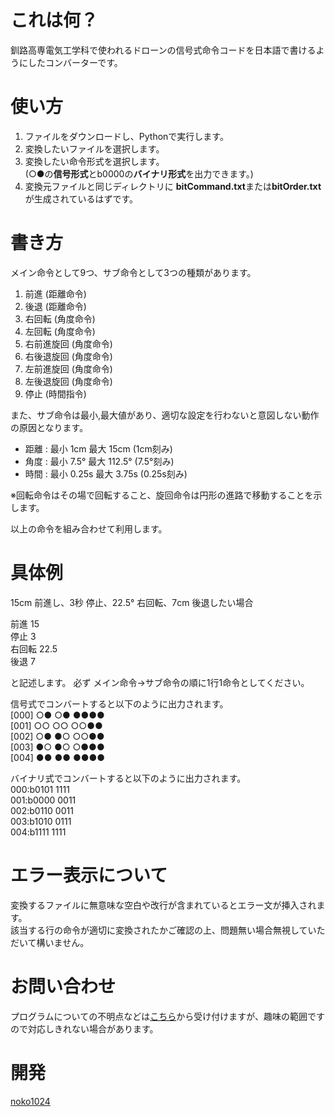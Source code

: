 # これは何？
釧路高専電気工学科で使われるドローンの信号式命令コードを日本語で書けるようにしたコンバーターです。

# 使い方
 1. ファイルをダウンロードし、Pythonで実行します。
 2. 変換したいファイルを選択します。
 3. 変換したい命令形式を選択します。  
    (○●の**信号形式**とb0000の**バイナリ形式**を出力できます。)
 4. 変換元ファイルと同じディレクトリに **bitCommand.txt**または**bitOrder.txt** が生成されているはずです。  

# 書き方
メイン命令として9つ、サブ命令として3つの種類があります。
1. 前進	(距離命令)
2. 後退 	(距離命令)
3. 右回転 (角度命令)
4. 左回転 (角度命令)  
5. 右前進旋回 (角度命令)  
6. 右後退旋回 (角度命令)  
7. 左前進旋回 (角度命令)  
8. 左後退旋回 (角度命令)  
9. 停止 (時間指令)

また、サブ命令は最小,最大値があり、適切な設定を行わないと意図しない動作の原因となります。

- 距離 : 最小 1cm 最大 15cm (1cm刻み)
- 角度 : 最小 7.5° 最大 112.5° (7.5°刻み)
- 時間 : 最小 0.25s 最大 3.75s (0.25s刻み)
 
※回転命令はその場で回転すること、旋回命令は円形の進路で移動することを示します。

以上の命令を組み合わせて利用します。
 
# 具体例

15cm 前進し、3秒 停止、22.5° 右回転、7cm 後退したい場合

前進 15  
停止 3  
右回転 22.5  
後退 7  

と記述します。
必ず メイン命令→サブ命令の順に1行1命令としてください。

信号式でコンバートすると以下のように出力されます。  
[000] ○● ○● ●●●●  
[001] ○○ ○○ ○○●●  
[002] ○● ●○ ○○●●  
[003] ●○ ●○ ○●●●  
[004] ●● ●● ●●●●  

バイナリ式でコンバートすると以下のように出力されます。  
000:b0101 1111  
001:b0000 0011  
002:b0110 0011  
003:b1010 0111  
004:b1111 1111  

# エラー表示について
変換するファイルに無意味な空白や改行が含まれているとエラー文が挿入されます。  
該当する行の命令が適切に変換されたかご確認の上、問題無い場合無視していただいて構いません。

# お問い合わせ
プログラムについての不明点などは[こちら](https://github.com/noko1024/ComToSignal-conv/issues/new)から受け付けますが、趣味の範囲ですので対応しきれない場合があります。

# 開発
[noko1024](https://github.com/noko1024)

